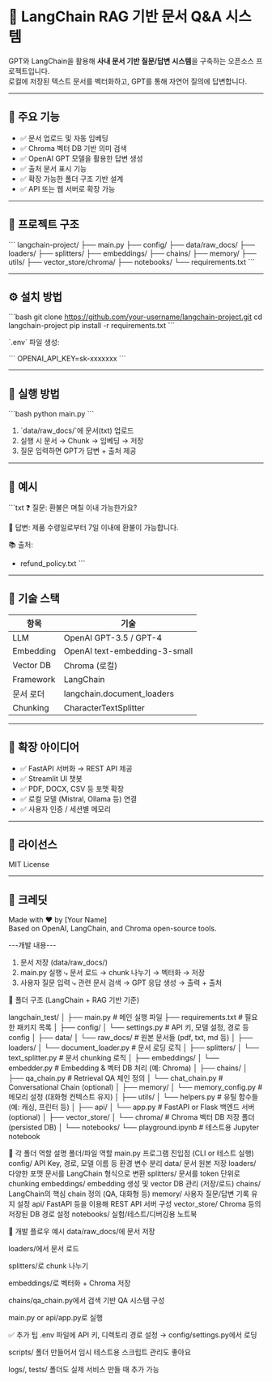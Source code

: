 # 🧠 LangChain RAG 기반 문서 Q&A 시스템

GPT와 LangChain을 활용해 **사내 문서 기반 질문/답변 시스템**을 구축하는 오픈소스 프로젝트입니다.  
로컬에 저장된 텍스트 문서를 벡터화하고, GPT를 통해 자연어 질의에 답변합니다.

---

## 📌 주요 기능

- ✅ 문서 업로드 및 자동 임베딩
- ✅ Chroma 벡터 DB 기반 의미 검색
- ✅ OpenAI GPT 모델을 활용한 답변 생성
- ✅ 출처 문서 표시 기능
- ✅ 확장 가능한 폴더 구조 기반 설계
- ✅ API 또는 웹 서버로 확장 가능

---

## 🧱 프로젝트 구조

\`\`\`
langchain-project/
├── main.py
├── config/
├── data/raw_docs/
├── loaders/
├── splitters/
├── embeddings/
├── chains/
├── memory/
├── utils/
├── vector_store/chroma/
├── notebooks/
└── requirements.txt
\`\`\`

---

## ⚙️ 설치 방법

\`\`\`bash
git clone https://github.com/your-username/langchain-project.git
cd langchain-project
pip install -r requirements.txt
\`\`\`

\`.env\` 파일 생성:

\`\`\`
OPENAI_API_KEY=sk-xxxxxxx
\`\`\`

---

## 🚀 실행 방법

\`\`\`bash
python main.py
\`\`\`

1. \`data/raw_docs/\`에 문서(txt) 업로드  
2. 실행 시 문서 → Chunk → 임베딩 → 저장  
3. 질문 입력하면 GPT가 답변 + 출처 제공

---

## 🧪 예시

\`\`\`txt
❓ 질문: 환불은 며칠 이내 가능한가요?

📝 답변:
제품 수령일로부터 7일 이내에 환불이 가능합니다.

📚 출처:
 - refund_policy.txt
\`\`\`

---

## 🧠 기술 스택

| 항목 | 기술 |
|------|------|
| LLM | OpenAI GPT-3.5 / GPT-4 |
| Embedding | OpenAI text-embedding-3-small |
| Vector DB | Chroma (로컬) |
| Framework | LangChain |
| 문서 로더 | langchain.document_loaders |
| Chunking | CharacterTextSplitter |

---

## 🔧 확장 아이디어

- ✅ FastAPI 서버화 → REST API 제공
- ✅ Streamlit UI 챗봇
- ✅ PDF, DOCX, CSV 등 포맷 확장
- ✅ 로컬 모델 (Mistral, Ollama 등) 연결
- ✅ 사용자 인증 / 세션별 메모리

---

## 📄 라이선스

MIT License

---

## 🙌 크레딧

Made with ❤️ by [Your Name]  
Based on OpenAI, LangChain, and Chroma open-source tools.




---개발 내용---
1. 문서 저장 (data/raw_docs/)
2. main.py 실행
   ⤷ 문서 로드 → chunk 나누기 → 벡터화 → 저장
3. 사용자 질문 입력
   ⤷ 관련 문서 검색 → GPT 응답 생성 → 출력 + 출처


📁 폴더 구조 (LangChain + RAG 기반 기준)

langchain_test/
│
├── main.py                     # 메인 실행 파일
├── requirements.txt            # 필요한 패키지 목록
│
├── config/
│   └── settings.py             # API 키, 모델 설정, 경로 등 config
│
├── data/
│   └── raw_docs/               # 원본 문서들 (pdf, txt, md 등)
│
├── loaders/
│   └── document_loader.py      # 문서 로딩 로직
│
├── splitters/
│   └── text_splitter.py        # 문서 chunking 로직
│
├── embeddings/
│   └── embedder.py             # Embedding & 벡터 DB 처리 (예: Chroma)
│
├── chains/
│   ├── qa_chain.py             # Retrieval QA 체인 정의
│   └── chat_chain.py           # Conversational Chain (optional)
│
├── memory/
│   └── memory_config.py        # 메모리 설정 (대화형 컨텍스트 유지)
│
├── utils/
│   └── helpers.py              # 유틸 함수들 (예: 캐싱, 프린터 등)
│
├── api/
│   └── app.py                  # FastAPI or Flask 백엔드 서버 (optional)
│
├── vector_store/
│   └── chroma/                 # Chroma 벡터 DB 저장 폴더 (persisted DB)
│
└── notebooks/
    └── playground.ipynb        # 테스트용 Jupyter notebook


📌 각 폴더 역할 설명
폴더/파일	역할
main.py	프로그램 진입점 (CLI or 테스트 실행)
config/	API Key, 경로, 모델 이름 등 환경 변수 분리
data/	문서 원본 저장
loaders/	다양한 포맷 문서를 LangChain 형식으로 변환
splitters/	문서를 token 단위로 chunking
embeddings/	embedding 생성 및 vector DB 관리 (저장/로드)
chains/	LangChain의 핵심 chain 정의 (QA, 대화형 등)
memory/	사용자 질문/답변 기록 유지 설정
api/	FastAPI 등을 이용해 REST API 서버 구성
vector_store/	Chroma 등의 저장된 DB 경로 설정
notebooks/	실험/테스트/디버깅용 노트북


🧪 개발 플로우 예시
data/raw_docs/에 문서 저장

loaders/에서 문서 로드

splitters/로 chunk 나누기

embeddings/로 벡터화 + Chroma 저장

chains/qa_chain.py에서 검색 기반 QA 시스템 구성

main.py or api/app.py로 실행


✅ 추가 팁
.env 파일에 API 키, 디렉토리 경로 설정 → config/settings.py에서 로딩

scripts/ 폴더 만들어서 임시 테스트용 스크립트 관리도 좋아요

logs/, tests/ 폴더도 실제 서비스 만들 때 추가 가능

